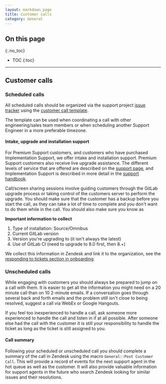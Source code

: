 ```yaml
---
layout: markdown_page
title: Customer calls
category: General
---
```


## On this page
{:.no_toc}

- TOC
{:toc}

----

## Customer calls

### Scheduled calls

All scheduled calls should be organized via the support project [issue tracker](https://gitlab.com/gitlab-com/support/support-team-meta/issues) using the [customer call template](https://gitlab.com/gitlab-com/support/support-team-meta/blob/master/.gitlab/issue_templates/Customer%20call.md).

The template can be used when coordinating a call with other engineering/sales team members or when scheduling another Support Engineer in a more preferable timezone.

#### Intake, upgrade and installation support

For Premium Support customers, and customers who have purchased Implementation Support, we offer intake and installation support. Premium Support customers also receive live upgrade assistance. The different levels of service that are offered are described on the [support page](/support/index.html.md), and Implementation Support is described in more detail in the [support handbook](https://github.com/daijapan/test/tree/master/support/#implementation-support/index.html.md).

Call/screen sharing sessions involve guiding customers through the GitLab upgrade process or taking control of the customers server to perform the upgrade. You should make sure that the customer has a backup before you start the call, as they can take a lot of time to complete and you don't want to do them while in the call. You should also make sure you know as

**Important information to collect**

1. Type of installation: Source/Omnibus
1. Current GitLab version
1. Version you're upgrading to (it isn't always the latest)
1. Use of GitLab CI (need to upgrade to 8.0 first, then 8.+)

We collect this information in Zendesk and link it to the organization, see the
[responding to tickets section in onboarding](https://github.com/daijapan/test/tree/master/support/onboarding/index.html.md).

### Unscheduled calls

While engaging with customers you should always be prepared to jump on a call with them. It is easier to get
all the information you might need on a 20 minute call than on 10 2-minute emails. If a conversation goes through
several back and forth emails and the problem still isn't close to being resolved, suggest a call via WebEx or
Google Hangouts.

If you feel too inexperienced to handle a call, ask someone more experienced to handle the call and
listen in if at all possible. After someone else had the call with the customer it is still your responsibility
to handle the ticket as long as the ticket is still assigned to you.

#### Call summary

Following your scheduled or unscheduled call you should complete a summary of the call in Zendesk using the
macro `General::Post Customer Call`.  This will provide a record of events for the next support agent in the hot queue
as well as the customer.  It will also provide valuable information for support agents in the future who search Zendesk
looking for similar issues and their resolutions.
